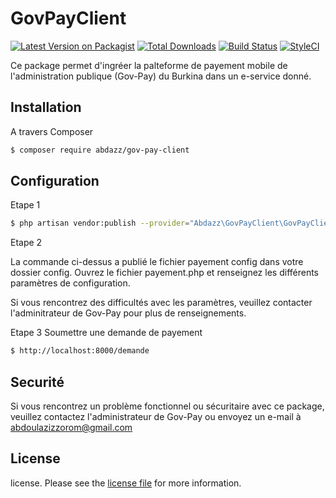# GovPayClient

[![Latest Version on Packagist][ico-version]][link-packagist]
[![Total Downloads][ico-downloads]][link-downloads]
[![Build Status][ico-travis]][link-travis]
[![StyleCI][ico-styleci]][link-styleci]

Ce package permet d'ingréer la palteforme de payement mobile de l'administration publique (Gov-Pay) du Burkina dans un e-service donné.

## Installation

A travers Composer

``` bash
$ composer require abdazz/gov-pay-client
```

## Configuration

Etape 1
``` bash
$ php artisan vendor:publish --provider="Abdazz\GovPayClient\GovPayClientServiceProvider"
```
Etape 2

La commande ci-dessus a publié le fichier payement config dans votre dossier config.
Ouvrez le fichier payement.php et renseignez les différents paramètres de configuration.

Si vous rencontrez des difficultés avec les paramètres, veuillez contacter l'adminitrateur de Gov-Pay pour plus de renseignements.

Etape 3
Soumettre une demande de payement
``` bash
$ http://localhost:8000/demande
```
## Securité

Si vous rencontrez un problème fonctionnel ou sécuritaire avec ce package, veuillez contactez l'administrateur de Gov-Pay ou envoyez un e-mail à abdoulazizzorom@gmail.com

## License

license. Please see the [license file](license.md) for more information.

[ico-version]: https://img.shields.io/packagist/v/abdazz/govpayclient.svg?style=flat-square
[ico-downloads]: https://img.shields.io/packagist/dt/abdazz/govpayclient.svg?style=flat-square
[ico-travis]: https://img.shields.io/travis/abdazz/govpayclient/master.svg?style=flat-square
[ico-styleci]: https://styleci.io/repos/12345678/shield

[link-packagist]: https://packagist.org/packages/abdazz/govpayclient
[link-downloads]: https://packagist.org/packages/abdazz/govpayclient
[link-travis]: https://travis-ci.org/abdazz/govpayclient
[link-styleci]: https://styleci.io/repos/12345678
[link-author]: https://github.com/abdazz
[link-contributors]: ../../contributors
